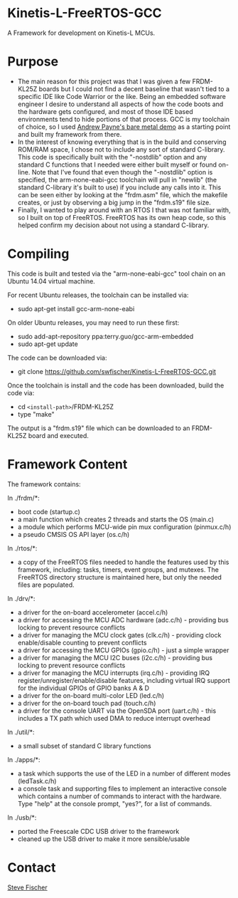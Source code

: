 # Kinetis-L-FreeRTOS-GCC

A Framework for development on Kinetis-L MCUs.

# Purpose

* The main reason for this project was that I was given a few FRDM-KL25Z boards but I could not find a decent baseline that wasn't tied to a specific IDE like Code Warrior or the like.  Being an embedded software engineer I desire to understand all aspects of how the code boots and the hardware gets configured, and most of those IDE based environments tend to hide portions of that process.  GCC is my toolchain of choice, so I used [Andrew Payne's bare metal demo](http://github.com/payne92/bare-metal-arm) as a starting point and built my framework from there.
* In the interest of knowing everything that is in the build and conserving ROM/RAM space, I chose not to include any sort of standard C-library.  This code is specifically built with the "-nostdlib" option and any standard C functions that I needed were either built myself or found on-line.  Note that I've found that even though the "-nostdlib" option is specified, the arm-none-eabi-gcc toolchain will pull in "newlib" (the standard C-library it's built to use) if you include any calls into it.  This can be seen either by looking at the "frdm.asm" file, which the makefile creates, or just by observing a big jump in the "frdm.s19" file size.
* Finally, I wanted to play around with an RTOS I that was not familiar with, so I built on top of FreeRTOS.  FreeRTOS has its own heap code, so this helped confirm my decision about not using a standard C-library.

# Compiling

This code is built and tested via the "arm-none-eabi-gcc" tool chain on an Ubuntu 14.04 virtual machine.

For recent Ubuntu releases, the toolchain can be installed via:

* sudo apt-get install gcc-arm-none-eabi

On older Ubuntu releases, you may need to run these first:

* sudo add-apt-repository ppa:terry.guo/gcc-arm-embedded
* sudo apt-get update

The code can be downloaded via:

* git clone https://github.com/swfischer/Kinetis-L-FreeRTOS-GCC.git

Once the toolchain is install and the code has been downloaded, build the code via:

* cd `<install-path>`/FRDM-KL25Z
* type "make"

The output is a "frdm.s19" file which can be downloaded to an FRDM-KL25Z board and executed.

# Framework Content

The framework contains:

In ./frdm/*:

* boot code (startup.c)
* a main function which creates 2 threads and starts the OS (main.c)
* a module which performs MCU-wide pin mux configuration (pinmux.c/h)
* a pseudo CMSIS OS API layer (os.c/h)

In ./rtos/*:

* a copy of the FreeRTOS files needed to handle the features used by this framework, including: tasks, timers, event groups, and mutexes.  The FreeRTOS directory structure is maintained here, but only the needed files are populated.

In ./drv/*:

* a driver for the on-board accelerometer (accel.c/h)
* a driver for accessing the MCU ADC hardware (adc.c/h) - providing bus locking to prevent resource conflicts
* a driver for managing the MCU clock gates (clk.c/h) - providing clock enable/disable counting to prevent conflicts
* a driver for accessing the MCU GPIOs (gpio.c/h) - just a simple wrapper
* a driver for managing the MCU I2C buses (i2c.c/h) - providing bus locking to prevent resource conflicts
* a driver for managing the MCU interrupts (irq.c/h) - providing IRQ register/unregister/enable/disable features, including virtual IRQ support for the individual GPIOs of GPIO banks A & D
* a driver for the on-board multi-color LED (led.c/h)
* a driver for the on-board touch pad (touch.c/h)
* a driver for the console UART via the OpenSDA port (uart.c/h) - this includes a TX path which used DMA to reduce interrupt overhead

In ./util/*:

* a small subset of standard C library functions

In ./apps/*:

* a task which supports the use of the LED in a number of different modes (ledTask.c/h)
* a console task and supporting files to implement an interactive console which contains a number of commands to interact with the hardware.  Type "help" at the console prompt, "yes?", for a list of commands.

In ./usb/*:

* ported the Freescale CDC USB driver to the framework
* cleaned up the USB driver to make it more sensible/usable

# Contact

[Steve Fischer](mailto:steve2641@gmail.com)
